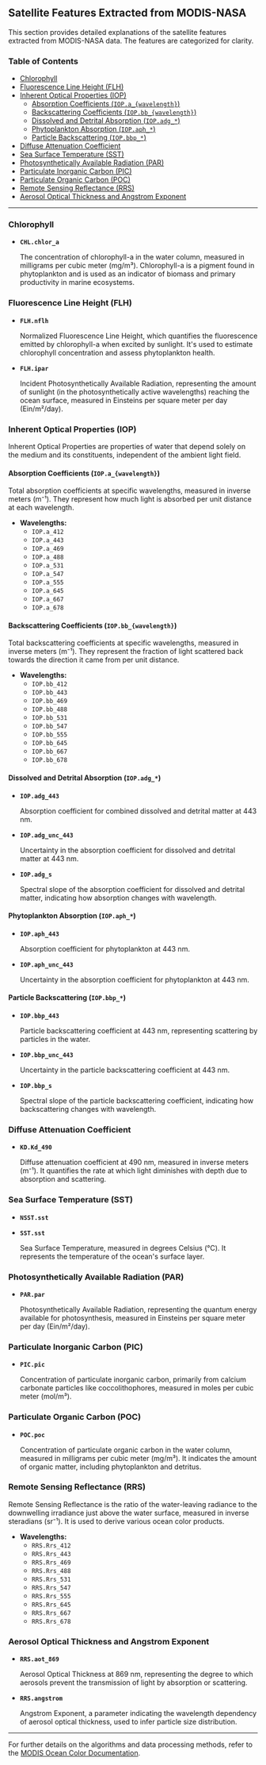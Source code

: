 ## Satellite Features Extracted from MODIS-NASA

This section provides detailed explanations of the satellite features extracted from MODIS-NASA data. The features are categorized for clarity.

### Table of Contents

- [Chlorophyll](#chlorophyll)
- [Fluorescence Line Height (FLH)](#fluorescence-line-height-flh)
- [Inherent Optical Properties (IOP)](#inherent-optical-properties-iop)
  - [Absorption Coefficients (`IOP.a_{wavelength}`)](#absorption-coefficients-iopa_wavelength)
  - [Backscattering Coefficients (`IOP.bb_{wavelength}`)](#backscattering-coefficients-iopbb_wavelength)
  - [Dissolved and Detrital Absorption (`IOP.adg_*`)](#dissolved-and-detrital-absorption-iopadg_)
  - [Phytoplankton Absorption (`IOP.aph_*`)](#phytoplankton-absorption-iopaph_)
  - [Particle Backscattering (`IOP.bbp_*`)](#particle-backscattering-iopbbp_)
- [Diffuse Attenuation Coefficient](#diffuse-attenuation-coefficient)
- [Sea Surface Temperature (SST)](#sea-surface-temperature-sst)
- [Photosynthetically Available Radiation (PAR)](#photosynthetically-available-radiation-par)
- [Particulate Inorganic Carbon (PIC)](#particulate-inorganic-carbon-pic)
- [Particulate Organic Carbon (POC)](#particulate-organic-carbon-poc)
- [Remote Sensing Reflectance (RRS)](#remote-sensing-reflectance-rrs)
- [Aerosol Optical Thickness and Angstrom Exponent](#aerosol-optical-thickness-and-angstrom-exponent)

---

### Chlorophyll

- **`CHL.chlor_a`**

  The concentration of chlorophyll-a in the water column, measured in milligrams per cubic meter (mg/m³). Chlorophyll-a is a pigment found in phytoplankton and is used as an indicator of biomass and primary productivity in marine ecosystems.

### Fluorescence Line Height (FLH)

- **`FLH.nflh`**

  Normalized Fluorescence Line Height, which quantifies the fluorescence emitted by chlorophyll-a when excited by sunlight. It's used to estimate chlorophyll concentration and assess phytoplankton health.

- **`FLH.ipar`**

  Incident Photosynthetically Available Radiation, representing the amount of sunlight (in the photosynthetically active wavelengths) reaching the ocean surface, measured in Einsteins per square meter per day (Ein/m²/day).

### Inherent Optical Properties (IOP)

Inherent Optical Properties are properties of water that depend solely on the medium and its constituents, independent of the ambient light field.

#### Absorption Coefficients (`IOP.a_{wavelength}`)

Total absorption coefficients at specific wavelengths, measured in inverse meters (m⁻¹). They represent how much light is absorbed per unit distance at each wavelength.

- **Wavelengths:**
  - `IOP.a_412`
  - `IOP.a_443`
  - `IOP.a_469`
  - `IOP.a_488`
  - `IOP.a_531`
  - `IOP.a_547`
  - `IOP.a_555`
  - `IOP.a_645`
  - `IOP.a_667`
  - `IOP.a_678`

#### Backscattering Coefficients (`IOP.bb_{wavelength}`)

Total backscattering coefficients at specific wavelengths, measured in inverse meters (m⁻¹). They represent the fraction of light scattered back towards the direction it came from per unit distance.

- **Wavelengths:**
  - `IOP.bb_412`
  - `IOP.bb_443`
  - `IOP.bb_469`
  - `IOP.bb_488`
  - `IOP.bb_531`
  - `IOP.bb_547`
  - `IOP.bb_555`
  - `IOP.bb_645`
  - `IOP.bb_667`
  - `IOP.bb_678`

#### Dissolved and Detrital Absorption (`IOP.adg_*`)

- **`IOP.adg_443`**

  Absorption coefficient for combined dissolved and detrital matter at 443 nm.

- **`IOP.adg_unc_443`**

  Uncertainty in the absorption coefficient for dissolved and detrital matter at 443 nm.

- **`IOP.adg_s`**

  Spectral slope of the absorption coefficient for dissolved and detrital matter, indicating how absorption changes with wavelength.

#### Phytoplankton Absorption (`IOP.aph_*`)

- **`IOP.aph_443`**

  Absorption coefficient for phytoplankton at 443 nm.

- **`IOP.aph_unc_443`**

  Uncertainty in the absorption coefficient for phytoplankton at 443 nm.

#### Particle Backscattering (`IOP.bbp_*`)

- **`IOP.bbp_443`**

  Particle backscattering coefficient at 443 nm, representing scattering by particles in the water.

- **`IOP.bbp_unc_443`**

  Uncertainty in the particle backscattering coefficient at 443 nm.

- **`IOP.bbp_s`**

  Spectral slope of the particle backscattering coefficient, indicating how backscattering changes with wavelength.

### Diffuse Attenuation Coefficient

- **`KD.Kd_490`**

  Diffuse attenuation coefficient at 490 nm, measured in inverse meters (m⁻¹). It quantifies the rate at which light diminishes with depth due to absorption and scattering.

### Sea Surface Temperature (SST)

- **`NSST.sst`**
- **`SST.sst`**

  Sea Surface Temperature, measured in degrees Celsius (°C). It represents the temperature of the ocean's surface layer.

### Photosynthetically Available Radiation (PAR)

- **`PAR.par`**

  Photosynthetically Available Radiation, representing the quantum energy available for photosynthesis, measured in Einsteins per square meter per day (Ein/m²/day).

### Particulate Inorganic Carbon (PIC)

- **`PIC.pic`**

  Concentration of particulate inorganic carbon, primarily from calcium carbonate particles like coccolithophores, measured in moles per cubic meter (mol/m³).

### Particulate Organic Carbon (POC)

- **`POC.poc`**

  Concentration of particulate organic carbon in the water column, measured in milligrams per cubic meter (mg/m³). It indicates the amount of organic matter, including phytoplankton and detritus.

### Remote Sensing Reflectance (RRS)

Remote Sensing Reflectance is the ratio of the water-leaving radiance to the downwelling irradiance just above the water surface, measured in inverse steradians (sr⁻¹). It is used to derive various ocean color products.

- **Wavelengths:**
  - `RRS.Rrs_412`
  - `RRS.Rrs_443`
  - `RRS.Rrs_469`
  - `RRS.Rrs_488`
  - `RRS.Rrs_531`
  - `RRS.Rrs_547`
  - `RRS.Rrs_555`
  - `RRS.Rrs_645`
  - `RRS.Rrs_667`
  - `RRS.Rrs_678`

### Aerosol Optical Thickness and Angstrom Exponent

- **`RRS.aot_869`**

  Aerosol Optical Thickness at 869 nm, representing the degree to which aerosols prevent the transmission of light by absorption or scattering.

- **`RRS.angstrom`**

  Angstrom Exponent, a parameter indicating the wavelength dependency of aerosol optical thickness, used to infer particle size distribution.

---

For further details on the algorithms and data processing methods, refer to the [MODIS Ocean Color Documentation](https://oceancolor.gsfc.nasa.gov/docs/).
